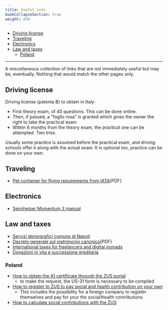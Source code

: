 ```yaml
---
title: Useful info
bookCollapseSection: true
weight: 858
---
```


<!-- vim-markdown-toc GFM -->

* [Driving license](#driving-license)
* [Traveling](#traveling)
* [Electronics](#electronics)
* [Law and taxes](#law-and-taxes)
    * [Poland](#poland)

<!-- vim-markdown-toc -->

------------

A miscellaneous collection of links that are not immediately useful but may be, 
eventually. Nothing that would match the other pages only.

## Driving license

Driving license (patente B) to obtain in Italy:

* First theory exam, of 40 questions. This can be done online.
* Then, if passed, a "foglio rosa" is granted which gives the owner the right 
  to take the practical exam
* Within 6 months from the theory exam, the practical one can be attempted. Two 
  tries.

Usually some practice is assumed before the practical exam, and driving schools 
offer it along with the actual exam. It is optional too, practice can be done 
on your own.

## Traveling

* [Pet container for flying requirements from IATA](https://www.iata.org/contentassets/b0016da92c86449f850fe9560827bbea/pet-container-requirements.pdf?)[PDF]

## Electronics

* [Sennheiser Momentum 3 manual](https://cdn.sennheiser-cloud.com/help/products/m3/en/manual/index.html)

## Law and taxes

* [Servizi demografici comune di Napoli](https://demografici.comune.napoli.it/anagrafe/certificati)
* [Decreto generale sul matrimonio canonico](https://www.chiesacattolica.it/wp-content/uploads/sites/31/2017/02/Decreto_generale_matrimonio_canonico.pdf)[PDF}
* [International taxes for freelancers and digital nomads](https://taxes.pages.dev/)
* [Donazioni in vita e successione ereditaria](https://www.studiolegalepalombarini.it/donazioni-vita-successione-ereditaria/)

### Poland

* [How to obtain the A1 certificate through the ZUS portal](https://www.zus.pl/portal/pomoc/index.html?obw0073.html)
    * to make the request, the US-31 form is necessary to be compiled
* [How to register to ZUS to pay social and health contribution on your own](https://www.zus.pl/firmy/zgloszenie-platnika/firmy/zgloszenie-podmiotu-pelniacego-role-platnika-zagranicznego)
    * This includes the possibility for a foreign company to register 
      themselves and pay for your the social/health contributions
* [How to calculate social contributions with the ZUS](https://www.zus.pl/firmy/zgloszenie-platnika/firmy/zgloszenie-podmiotu-pelniacego-role-platnika-zagranicznego)
